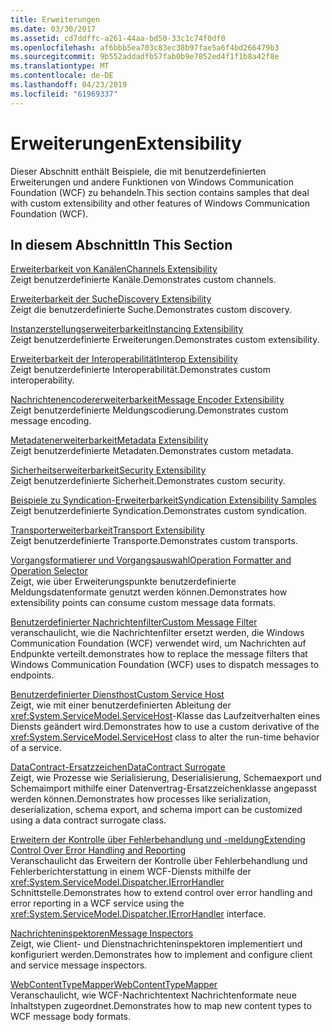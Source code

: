 ```yaml
---
title: Erweiterungen
ms.date: 03/30/2017
ms.assetid: cd7ddffc-a261-44aa-bd50-33c1c74f0df0
ms.openlocfilehash: af6bbb5ea703c83ec38b97fae5a6f4bd266479b3
ms.sourcegitcommit: 9b552addadfb57fab0b9e7852ed4f1f1b8a42f8e
ms.translationtype: MT
ms.contentlocale: de-DE
ms.lasthandoff: 04/23/2019
ms.locfileid: "61969337"
---
```

# <a name="extensibility"></a><span data-ttu-id="f01c0-102">Erweiterungen</span><span class="sxs-lookup"><span data-stu-id="f01c0-102">Extensibility</span></span>
<span data-ttu-id="f01c0-103">Dieser Abschnitt enthält Beispiele, die mit benutzerdefinierten Erweiterungen und andere Funktionen von Windows Communication Foundation (WCF) zu behandeln.</span><span class="sxs-lookup"><span data-stu-id="f01c0-103">This section contains samples that deal with custom extensibility and other features of Windows Communication Foundation (WCF).</span></span>  
  
## <a name="in-this-section"></a><span data-ttu-id="f01c0-104">In diesem Abschnitt</span><span class="sxs-lookup"><span data-stu-id="f01c0-104">In This Section</span></span>  
 [<span data-ttu-id="f01c0-105">Erweiterbarkeit von Kanälen</span><span class="sxs-lookup"><span data-stu-id="f01c0-105">Channels Extensibility</span></span>](../../../../docs/framework/wcf/samples/channels-extensibility.md)  
 <span data-ttu-id="f01c0-106">Zeigt benutzerdefinierte Kanäle.</span><span class="sxs-lookup"><span data-stu-id="f01c0-106">Demonstrates custom channels.</span></span>  
  
 [<span data-ttu-id="f01c0-107">Erweiterbarkeit der Suche</span><span class="sxs-lookup"><span data-stu-id="f01c0-107">Discovery Extensibility</span></span>](../../../../docs/framework/wcf/samples/discovery-extensibility.md)  
 <span data-ttu-id="f01c0-108">Zeigt die benutzerdefinierte Suche.</span><span class="sxs-lookup"><span data-stu-id="f01c0-108">Demonstrates custom discovery.</span></span>  
  
 [<span data-ttu-id="f01c0-109">Instanzerstellungserweiterbarkeit</span><span class="sxs-lookup"><span data-stu-id="f01c0-109">Instancing Extensibility</span></span>](../../../../docs/framework/wcf/samples/instancing-extensibility.md)  
 <span data-ttu-id="f01c0-110">Zeigt benutzerdefinierte Erweiterungen.</span><span class="sxs-lookup"><span data-stu-id="f01c0-110">Demonstrates custom extensibility.</span></span>  
  
 [<span data-ttu-id="f01c0-111">Erweiterbarkeit der Interoperabilität</span><span class="sxs-lookup"><span data-stu-id="f01c0-111">Interop Extensibility</span></span>](../../../../docs/framework/wcf/samples/interop-extensibility.md)  
 <span data-ttu-id="f01c0-112">Zeigt benutzerdefinierte Interoperabilität.</span><span class="sxs-lookup"><span data-stu-id="f01c0-112">Demonstrates custom interoperability.</span></span>  
  
 [<span data-ttu-id="f01c0-113">Nachrichtenencodererweiterbarkeit</span><span class="sxs-lookup"><span data-stu-id="f01c0-113">Message Encoder Extensibility</span></span>](../../../../docs/framework/wcf/samples/message-encoder-extensibility.md)  
 <span data-ttu-id="f01c0-114">Zeigt benutzerdefinierte Meldungscodierung.</span><span class="sxs-lookup"><span data-stu-id="f01c0-114">Demonstrates custom message encoding.</span></span>  
  
 [<span data-ttu-id="f01c0-115">Metadatenerweiterbarkeit</span><span class="sxs-lookup"><span data-stu-id="f01c0-115">Metadata Extensibility</span></span>](../../../../docs/framework/wcf/samples/metadata-extensibility.md)  
 <span data-ttu-id="f01c0-116">Zeigt benutzerdefinierte Metadaten.</span><span class="sxs-lookup"><span data-stu-id="f01c0-116">Demonstrates custom metadata.</span></span>  
  
 [<span data-ttu-id="f01c0-117">Sicherheitserweiterbarkeit</span><span class="sxs-lookup"><span data-stu-id="f01c0-117">Security Extensibility</span></span>](../../../../docs/framework/wcf/samples/security-extensibility.md)  
 <span data-ttu-id="f01c0-118">Zeigt benutzerdefinierte Sicherheit.</span><span class="sxs-lookup"><span data-stu-id="f01c0-118">Demonstrates custom security.</span></span>  
  
 [<span data-ttu-id="f01c0-119">Beispiele zu Syndication-Erweiterbarkeit</span><span class="sxs-lookup"><span data-stu-id="f01c0-119">Syndication Extensibility Samples</span></span>](../../../../docs/framework/wcf/samples/syndication-extensibility-samples.md)  
 <span data-ttu-id="f01c0-120">Zeigt benutzerdefinierte Syndication.</span><span class="sxs-lookup"><span data-stu-id="f01c0-120">Demonstrates custom syndication.</span></span>  
  
 [<span data-ttu-id="f01c0-121">Transporterweiterbarkeit</span><span class="sxs-lookup"><span data-stu-id="f01c0-121">Transport Extensibility</span></span>](../../../../docs/framework/wcf/samples/transport-extensibility.md)  
 <span data-ttu-id="f01c0-122">Zeigt benutzerdefinierte Transporte.</span><span class="sxs-lookup"><span data-stu-id="f01c0-122">Demonstrates custom transports.</span></span>
  
 [<span data-ttu-id="f01c0-123">Vorgangsformatierer und Vorgangsauswahl</span><span class="sxs-lookup"><span data-stu-id="f01c0-123">Operation Formatter and Operation Selector</span></span>](../../../../docs/framework/wcf/samples/operation-formatter-and-operation-selector.md)  
 <span data-ttu-id="f01c0-124">Zeigt, wie über Erweiterungspunkte benutzerdefinierte Meldungsdatenformate genutzt werden können.</span><span class="sxs-lookup"><span data-stu-id="f01c0-124">Demonstrates how extensibility points can consume custom message data formats.</span></span>  
  
 [<span data-ttu-id="f01c0-125">Benutzerdefinierter Nachrichtenfilter</span><span class="sxs-lookup"><span data-stu-id="f01c0-125">Custom Message Filter</span></span>](../../../../docs/framework/wcf/samples/custom-message-filter.md)  
 <span data-ttu-id="f01c0-126">veranschaulicht, wie die Nachrichtenfilter ersetzt werden, die Windows Communication Foundation (WCF) verwendet wird, um Nachrichten auf Endpunkte verteilt.</span><span class="sxs-lookup"><span data-stu-id="f01c0-126">demonstrates how to replace the message filters that Windows Communication Foundation (WCF) uses to dispatch messages to endpoints.</span></span>  
  
 [<span data-ttu-id="f01c0-127">Benutzerdefinierter Diensthost</span><span class="sxs-lookup"><span data-stu-id="f01c0-127">Custom Service Host</span></span>](../../../../docs/framework/wcf/samples/custom-service-host.md)  
 <span data-ttu-id="f01c0-128">Zeigt, wie mit einer benutzerdefinierten Ableitung der <xref:System.ServiceModel.ServiceHost>-Klasse das Laufzeitverhalten eines Diensts geändert wird.</span><span class="sxs-lookup"><span data-stu-id="f01c0-128">Demonstrates how to use a custom derivative of the <xref:System.ServiceModel.ServiceHost> class to alter the run-time behavior of a service.</span></span>  
  
 [<span data-ttu-id="f01c0-129">DataContract-Ersatzzeichen</span><span class="sxs-lookup"><span data-stu-id="f01c0-129">DataContract Surrogate</span></span>](../../../../docs/framework/wcf/samples/datacontract-surrogate.md)  
 <span data-ttu-id="f01c0-130">Zeigt, wie Prozesse wie Serialisierung, Deserialisierung, Schemaexport und Schemaimport mithilfe einer Datenvertrag-Ersatzzeichenklasse angepasst werden können.</span><span class="sxs-lookup"><span data-stu-id="f01c0-130">Demonstrates how processes like serialization, deserialization, schema export, and schema import can be customized using a data contract surrogate class.</span></span>  
  
 [<span data-ttu-id="f01c0-131">Erweitern der Kontrolle über Fehlerbehandlung und -meldung</span><span class="sxs-lookup"><span data-stu-id="f01c0-131">Extending Control Over Error Handling and Reporting</span></span>](../../../../docs/framework/wcf/samples/extending-control-over-error-handling-and-reporting.md)  
 <span data-ttu-id="f01c0-132">Veranschaulicht das Erweitern der Kontrolle über Fehlerbehandlung und Fehlerberichterstattung in einem WCF-Diensts mithilfe der <xref:System.ServiceModel.Dispatcher.IErrorHandler> Schnittstelle.</span><span class="sxs-lookup"><span data-stu-id="f01c0-132">Demonstrates how to extend control over error handling and error reporting in a WCF service using the <xref:System.ServiceModel.Dispatcher.IErrorHandler> interface.</span></span>  
  
 [<span data-ttu-id="f01c0-133">Nachrichteninspektoren</span><span class="sxs-lookup"><span data-stu-id="f01c0-133">Message Inspectors</span></span>](../../../../docs/framework/wcf/samples/message-inspectors.md)  
 <span data-ttu-id="f01c0-134">Zeigt, wie Client- und Dienstnachrichteninspektoren implementiert und konfiguriert werden.</span><span class="sxs-lookup"><span data-stu-id="f01c0-134">Demonstrates how to implement and configure client and service message inspectors.</span></span>  
  
 [<span data-ttu-id="f01c0-135">WebContentTypeMapper</span><span class="sxs-lookup"><span data-stu-id="f01c0-135">WebContentTypeMapper</span></span>](../../../../docs/framework/wcf/samples/webcontenttypemapper-sample.md)  
 <span data-ttu-id="f01c0-136">Veranschaulicht, wie WCF-Nachrichtentext Nachrichtenformate neue Inhaltstypen zugeordnet.</span><span class="sxs-lookup"><span data-stu-id="f01c0-136">Demonstrates how to map new content types to WCF message body formats.</span></span>
